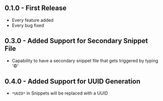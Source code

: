 ## 0.1.0 - First Release
* Every feature added
* Every bug fixed

## 0.3.0 - Added Support for Secondary Snippet File
* Capability to have a secondary snippet file that gets triggered by typing '©'

## 0.4.0 - Added Support for UUID Generation
* `*UUID*` in Snippets will be replaced with a UUID

